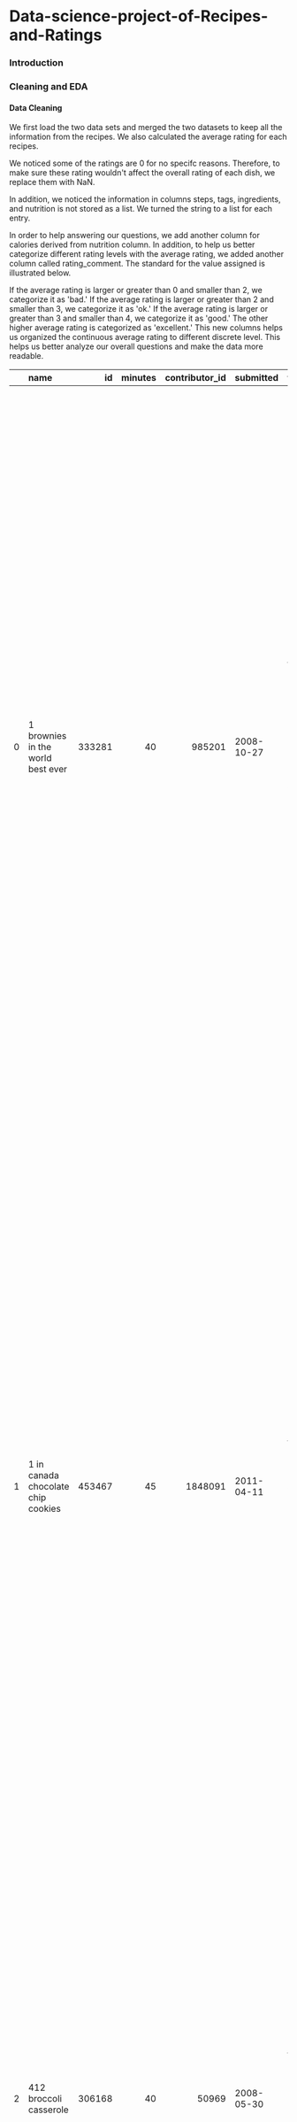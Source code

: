 # Data-science-project-of-Recipes-and-Ratings
### Introduction



### Cleaning and EDA

#### Data Cleaning

We first load the two data sets and merged the two datasets to keep all the information from the recipes. We also calculated the average rating for each recipes. 

We noticed some of the ratings are 0 for no specifc reasons. Therefore, to make sure these rating wouldn't affect the overall rating of each dish, we replace them with NaN. 

In addition, we noticed the information in columns steps, tags, ingredients, and nutrition is not stored as a list. We turned the string to a list for each entry. 

In order to help answering our questions, we add another column for calories derived from nutrition column. In addition, to help us better categorize different rating levels with the average rating, we added another column called rating_comment. The standard for the value assigned is illustrated below. 

If the average rating is larger or greater than 0 and smaller than 2, we categorize it as 'bad.' 
If the average rating is larger or greater than 2 and smaller than 3, we categorize it as 'ok.'
If the average rating is larger or greater than 3 and smaller than 4, we categorize it as 'good.'
The other higher average rating is categorized as 'excellent.'
This new columns helps us organized the continuous average rating to different discrete level. This helps us better analyze our overall questions and make the data more readable. 

|    | name                                 |     id |   minutes |   contributor_id | submitted   | tags                                                                                                                                                                                                                        | nutrition                                    |   n_steps | steps                                                                                                                                                                                                                                                                                                                                                                                                                                                                                                                                                                                                                                                                                                                                                                                                                              | description                                                                      | ingredients                                                                                                                                                                    |   n_ingredients |   average_rating | rating_comment   |   calories | rating_missing   |
|---:|:-------------------------------------|-------:|----------:|-----------------:|:------------|:----------------------------------------------------------------------------------------------------------------------------------------------------------------------------------------------------------------------------|:---------------------------------------------|----------:|:-----------------------------------------------------------------------------------------------------------------------------------------------------------------------------------------------------------------------------------------------------------------------------------------------------------------------------------------------------------------------------------------------------------------------------------------------------------------------------------------------------------------------------------------------------------------------------------------------------------------------------------------------------------------------------------------------------------------------------------------------------------------------------------------------------------------------------------|:---------------------------------------------------------------------------------|:-------------------------------------------------------------------------------------------------------------------------------------------------------------------------------|----------------:|-----------------:|:-----------------|-----------:|:-----------------|
|  0 | 1 brownies in the world    best ever | 333281 |        40 |           985201 | 2008-10-27  | ['60-minutes-or-less', 'time-to-make', 'course', 'main-ingredient', 'preparation', 'for-large-groups', 'desserts', 'lunch', 'snacks', 'cookies-and-brownies', 'chocolate', 'bar-cookies', 'brownies', 'number-of-servings'] | ['38.4, 10.0, 50.0, 3.0, 3.0, 19.0, 6.']     |        10 | ['heat the oven to 350f and arrange the rack in the middle', 'line an 8-by-8-inch glass baking dish with aluminum foil', 'combine chocolate and butter in a medium saucepan and cook over medium-low heat , stirring frequently , until evenly melted', 'remove from heat and let cool to room temperature', 'combine eggs , sugar , cocoa powder , vanilla extract , espresso , and salt in a large bowl and briefly stir until just evenly incorporated', 'add cooled chocolate and mix until uniform in color', 'add flour and stir until just incorporated', 'transfer batter to the prepared baking dish', 'bake until a tester inserted in the center of the brownies comes out clean , about 25 to 30 minutes', 'remove from the oven and cool completely before cutting']                                                  | these are the most; chocolatey, moist, rich, dense, fudgy, delicious brownies th | ['bittersweet chocolate', 'unsalted butter', 'eggs', 'granulated sugar', 'unsweetened cocoa powder', 'vanilla extract', 'brewed espresso', 'kosher salt', 'all-purpose flour'] |               9 |                4 | excellent        |       38.4 | False            |
|  1 | 1 in canada chocolate chip cookies   | 453467 |        45 |          1848091 | 2011-04-11  | ['60-minutes-or-less', 'time-to-make', 'cuisine', 'preparation', 'north-american', 'for-large-groups', 'canadian', 'british-columbian', 'number-of-servings']                                                               | ['95.1, 46.0, 211.0, 22.0, 13.0, 51.0, 26.'] |        12 | ['pre-heat oven the 350 degrees f', 'in a mixing bowl , sift together the flours and baking powder', 'set aside', 'in another mixing bowl , blend together the sugars , margarine , and salt until light and fluffy', 'add the eggs , water , and vanilla to the margarine / sugar mixture and mix together until well combined', 'add in the flour mixture to the wet ingredients and blend until combined', 'scrape down the sides of the bowl and add the chocolate chips', 'mix until combined', 'scrape down the sides to the bowl again', 'using an ice cream scoop , scoop evenly rounded balls of dough and place of cookie sheet about 1 - 2 inches apart to allow for spreading during baking', 'bake for 10 - 15 minutes or until golden brown on the outside and soft & chewy in the center', 'serve hot and enjoy !'] | this is the recipe that we use at my school cafeteria for chocolate chip cookies | ['white sugar', 'brown sugar', 'salt', 'margarine', 'eggs', 'vanilla', 'water', 'all-purpose flour', 'whole wheat flour', 'baking soda', 'chocolate chips']                    |              11 |                5 | excellent        |       95.1 | False            |
|  2 | 412 broccoli casserole               | 306168 |        40 |            50969 | 2008-05-30  | ['60-minutes-or-less', 'time-to-make', 'course', 'main-ingredient', 'preparation', 'side-dishes', 'vegetables', 'easy', 'beginner-cook', 'broccoli']                                                                        | ['94.8, 20.0, 6.0, 32.0, 22.0, 36.0, 3.']    |         6 | ['preheat oven to 350 degrees', 'spray a 2 quart baking dish with cooking spray , set aside', 'in a large bowl mix together broccoli , soup , one cup of cheese , garlic powder , pepper , salt , milk , 1 cup of french onions , and soy sauce', 'pour into baking dish , sprinkle remaining cheese over top', 'bake for 25 minutes or until cheese is lightly browned', 'sprinkle with rest of french fried onions and bake until onions are browned and cheese is bubbly , about 10 more minutes']                                                                                                                                                                                                                                                                                                                              | since there are already 411 recipes for broccoli casserole posted to "zaar" ,i d | ['frozen broccoli cuts', 'cream of chicken soup', 'sharp cheddar cheese', 'garlic powder', 'ground black pepper', 'salt', 'milk', 'soy sauce', 'french-fried onions']          |               9 |                5 | excellent        |       94.8 | False            |


#### Univariate Analysis
Below shows the distribution of average rating for the recipes. We can see the most of the recipes has an average rating around 5, which is aroudn 75 percent. Less recipes has an average rating around 1 and 2. 
<iframe src="assets/rating_distrbution.html" width=800 height=600 frameBorder=0></iframe>

Below shows the distribution of the steps each recipe take. We can see that it is skewed to the right. Most recipes would take 6 to 10 steps. Very few recipes can take up to 100 steps. 
<iframe src="assets/nsteps_distrbution.html" width=800 height=600 frameBorder=0></iframe>

#### Bivariate Analysis

Scatter plot between average rating and calories
The scatter plot shows how the amount of calories are distributed across the differet average ratings. The data are concentrated around the 0-1200 calories with few outliers. From the graph, we expect to see the calories are evenly distributed across the ratings. Maybe the recipes with "excellent" as their rating comment will have higher calories on average. But, in the following exploration, we find it is actually not!

<iframe src="assets/scatterplot.html" width=800 height=600 frameBorder=0></iframe>
<iframe src="assets/comment_univa.html" width=800 height=600 frameBorder=0></iframe>

Bar graph of Average Calories by Differnt Rating Comments
According to the graph, the mean calories of rating 'ok','good',and 'excellent' are about the same. However, the recipes with'bad' rating comment has a greater amount of mean calories compared with other scales. This is an interesting pattern and we want to investigate it a little bit further.


<iframe src="assets/bargraph.html" width=800 height=600 frameBorder=0></iframe>

#### Interesting Aggregates
As we can see from the pivot table, recipes with 'bad' rating comment has higher average calories. The rest of the recipes have roughly the same amount of average calories. Therefore, we want to further investigate whether this is related to chance or there's a realtionship between calories and rating. 

| rating_comment   |    mean |   count |
|:-----------------|--------:|--------:|
| bad              | 69.23   |     610 |
| excellent        | 62.7267 |   78432 |
| good             | 65.0887 |    3940 |
| ok               | 65.1865 |     800 |

### Assessment of Missingness
#### NMAR Analysis

There are 58 missing entires in the review column. We believe this is NMAR. Some people might not want to spend too much time to write a review for the recieps or some people has tried the recipe and rated it before. The other columns so far does not tell us why the entry for reivew is missing. We could gather more data for ratings. Maybe recipe with higher ratings are more popular and the chance of a person who doesn't like to leave a reivew when they rate the recieps is higher. 

#### Missingness Dependency
There are 15036 missing rating entries. We suspect that the missingness of rating is depend on the n_ingredients colums. The plot below shows our empirical distribution of test statistics. 

##### Null Hypothesis: The missingness of rating is MCAR. 
##### Alternative Hypothesis: The missingness of rating is depend on the number of steps in the reciepes

<iframe src="assets/fig_steps.html" width=800 height=600 frameBorder=0></iframe>

From the graph above and our p-value from the permutation test, we should reject our null hypothesis. Therefore, we have evidence to say that the missingness of rating is depend on the number of steps in the reciepes.

We also suspect that the missingness of rating does not depend on the minutes column. 

##### Null Hypothesis: The missingness of rating is MCAR. 
##### Alt Hypothesis: The missingness of rating is depend on the minutes

<iframe src="assets/fig_mins.html" width=800 height=600 frameBorder=0></iframe>

From the graph above and the p-value: around 0.114, we fail to reject null hypothesis. Therefore, the missingess of rating is not depend on the minutes columns


### Hypothesis Testing

#### Hypothesis Testing

##### Null Hypothesis: ratings and calories are not related - the high average calories in rating 1 is due to chance alone. In other words, if we picked 2870 ratings randomly from the population, it is reasonable to see an average that high.


##### Alternative Hypothesis: ratings and calories are related - the high average calories in rating 1 is not due to chance alone.


We picked sample average of calories as our test statistics and significance level of 0.05. The resulting p-value is 0.00017 which is much smaller than the significance level of 0.05. We rejected the null hypothesis and we conclude that the high average calories in rating 1 is not due to chance alone.


Our choice of null hypothesis is a good choice since it is a probability model that we can simulate under.
Our alternative hypothesis works well as a different viewpoint on how the recipe and rating data were generated compared with null hypothesis. Sample average is a reasonable choice of test statistics since calories is numerical. 0.05 is common cutoff for hypothesis testing and provides us significant level of confidence to reject the null hypothesis.


We also embeded the empirical distribution of sample mean of calories


<iframe src="assets/hypothesis_testing.html" width=800 height=600 frameBorder=0></iframe>


